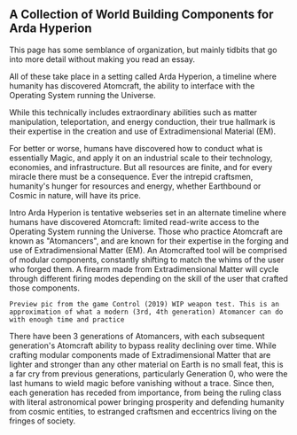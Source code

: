 ## A Collection of World Building Components for Arda Hyperion
This page has some semblance of organization, but mainly tidbits that go into more detail without making you read an essay.

All of these take place in a setting called Arda Hyperion, a timeline where humanity has discovered Atomcraft, the ability to interface with the Operating System running the Universe.

While this technically includes extraordinary abilities such as matter manipulation, teleportation, and energy conduction, their true hallmark is their expertise in the creation and use of Extradimensional Material (EM).

For better or worse, humans have discovered how to conduct what is essentially Magic, and apply it on an industrial scale to their technology, economies, and infrastructure. But all resources are finite, and for every miracle there must be a consequence. Ever the intrepid craftsmen, humanity's hunger for resources and energy, whether Earthbound or Cosmic in nature, will have its price.


Intro
Arda Hyperion is tentative webseries set in an alternate timeline where humans have discovered Atomcraft: limited read-write access to the Operating System running the Universe. Those who practice Atomcraft are known as "Atomancers", and are known for their expertise in the forging and use of Extradimensional Matter (EM). An Atomcrafted tool will be comprised of modular components, constantly shifting to match the whims of the user who forged them. A firearm made from Extradimensional Matter will cycle through different firing modes depending on the skill of the user that crafted those components.

	Preview pic from the game Control (2019) WIP weapon test. This is an approximation of what a modern (3rd, 4th generation) Atomancer can do with enough time and practice
There have been 3 generations of Atomancers, with each subsequent generation's Atomcraft ability to bypass reality declining over time. While crafting modular components made of Extradimensional Matter that are lighter and stronger than any other material on Earth is no small feat, this is a far cry from previous generations, particularly Generation 0, who were the last humans to wield magic before vanishing without a trace. Since then, each generation has receded from importance, from being the ruling class with literal astronomical power bringing prosperity and defending humanity from cosmic entities, to estranged craftsmen and eccentrics living on the fringes of society.